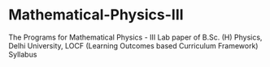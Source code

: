 # Mathematical-Physics-III

The Programs for Mathematical Physics - III Lab paper of B.Sc. (H) Physics, Delhi University, LOCF (Learning Outcomes based Curriculum Framework) Syllabus 
